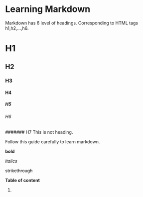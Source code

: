 # Learning Markdown

Markdown has 6 level of headings. Corresponding to HTML tags h1,h2,...,h6.

# H1
## H2
### H3
#### H4
##### H5
###### H6
####### H7 This is not heading.

Follow this guide carefully to learn markdown.

**bold**

*italics*

~~strikethrough~~


**Table of content**

1.  
